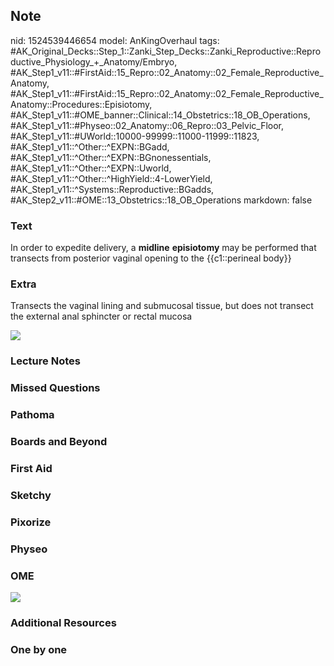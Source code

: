 ## Note
nid: 1524539446654
model: AnKingOverhaul
tags: #AK_Original_Decks::Step_1::Zanki_Step_Decks::Zanki_Reproductive::Reproductive_Physiology_+_Anatomy/Embryo, #AK_Step1_v11::#FirstAid::15_Repro::02_Anatomy::02_Female_Reproductive_Anatomy, #AK_Step1_v11::#FirstAid::15_Repro::02_Anatomy::02_Female_Reproductive_Anatomy::Procedures::Episiotomy, #AK_Step1_v11::#OME_banner::Clinical::14_Obstetrics::18_OB_Operations, #AK_Step1_v11::#Physeo::02_Anatomy::06_Repro::03_Pelvic_Floor, #AK_Step1_v11::#UWorld::10000-99999::11000-11999::11823, #AK_Step1_v11::^Other::^EXPN::BGadd, #AK_Step1_v11::^Other::^EXPN::BGnonessentials, #AK_Step1_v11::^Other::^EXPN::Uworld, #AK_Step1_v11::^Other::^HighYield::4-LowerYield, #AK_Step1_v11::^Systems::Reproductive::BGadds, #AK_Step2_v11::#OME::13_Obstetrics::18_OB_Operations
markdown: false

### Text
In order to expedite delivery, a <b>midline</b> <b>episiotomy</b>
may be performed that transects from posterior vaginal opening to
the {{c1::perineal body}}

### Extra
Transects the vaginal lining and submucosal tissue, but does not
transect the external anal sphincter or rectal mucosa
<div><img src="paste-550739361398785.jpg"></div>

### Lecture Notes


### Missed Questions


### Pathoma


### Boards and Beyond


### First Aid


### Sketchy


### Pixorize


### Physeo


### OME
<div class="ome-widget">
  <a href=
  "https://onlinemeded.org/spa/obstetrics/ob-operations/acquire?ref=anki">
  <img src="_OME_AnkiFlashcards_Lesson_1.png"></a>
</div>

### Additional Resources


### One by one

